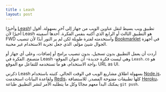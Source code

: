 ```yaml
---
title : Leash
layout: post
---
```

وأخيرًا [Leash][leash]! تطبيق ويب بسيط لنقل عناوين الويب من جهاز إلى آخر بسهولة. أقول أخيرًا لأن Leash هو التطبيق الثالث أو الرابع الذي أكتبه بنفس الفكرة. أحدها أسميته FWD واستخدمته لفترة طويلة لكن لم ير النور أبدًا لأن تنصيب [Bookmarklet][bm] في أجهزة الجوال شيئ مؤلم، الذي جعل تجربة الاستخدام غير محببة.

 أردت أن يعمل التطبيق بدون تسجيل، بدون تنصيب برامج أو إضافات، وعلى أي جهاز أو متصفح. الفكرة في Leash -وهي ليست فكرة جديدة- أن عنوان الموقع `Leash.co` هو واجة الاستخدام، هو ما تستخدمه للتفاعل مع الموقع، URL as UI.

 ذكرني Leash بسهولة اطلاق مشاريع الويب في الوقت الحالي. كتبته باستخدام [Node.js][node]، ولقاعدة البيانات استخدمت [Redis][redis]، كلها تطبيقات مفتوحة المصدر. للاستضافة [Heroku][heroku]، يمكنك البدأ معهم مجانًا وكل ما يتطلبه الأمر لنشر التطبيق طباعة `git push`.

[leash]: http://leash.co
[bm]: http://en.wikipedia.org/wiki/Bookmarklet
[node]: http://nodejs.org/
[redis]: http://redis.io/
[heroku]: http://heroku.com
